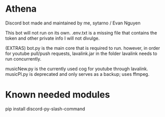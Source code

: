 # Athena
Discord bot made and maintained by me, sytarno / Evan Nguyen

This bot will not run on its own. .env.txt is a missing file that contains the token and other private info I will not divulge.

(EXTRAS)
bot.py is the main core that is required to run. 
however, in order for youtube pull/push requests, lavalink.jar in the folder lavalink needs to run concurrently.

musicNew.py is the currently used cog for youtube through lavalink.
musicPl.py is deprecated and only serves as a backup; uses ffmpeg.

# Known needed modules
pip install discord-py-slash-command
